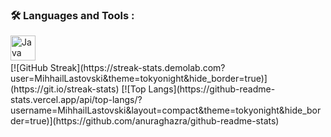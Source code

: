 ### :hammer_and_wrench: Languages and Tools :
<div>
  <img src=["https://github.com/devicons/devicon/blob/master/icons/java/java-original-wordmark.svg](https://github.com/devicons/devicon/blob/master/icons/visualstudio/visualstudio-plain.svg)" title="Java" alt="Java" width="40" height="40"/>&nbsp;
</div>
[![GitHub Streak](https://streak-stats.demolab.com?user=MihhailLastovski&theme=tokyonight&hide_border=true)](https://git.io/streak-stats)
[![Top Langs](https://github-readme-stats.vercel.app/api/top-langs/?username=MihhailLastovski&layout=compact&theme=tokyonight&hide_border=true)](https://github.com/anuraghazra/github-readme-stats)

